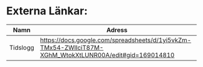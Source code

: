 # Externa Länkar:

| Namn | Adress |
|------|--------|
| Tidslogg | https://docs.google.com/spreadsheets/d/1yi5vkZm-TMx54-ZWlIciT87M-XGhM_WtokXtLUNR00A/edit#gid=169014810 |